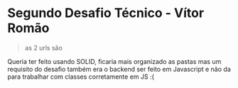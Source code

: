 # Segundo Desafio Técnico - Vítor Romão

> as 2 urls são

Queria ter feito usando SOLID, ficaria mais organizado as pastas mas um requisito do desafio também era o backend ser feito em Javascript e não da para trabalhar com classes corretamente em JS :(